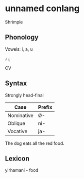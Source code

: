 # unnamed conlang

Shrimple

## Phonology

Vowels: i, a, u

ɹ ɻ

CV

## Syntax

Strongly head-final

| Case       | Prefix |
|------------|--------|
| Nominative | Ø-     |
| Oblique    | ni-    |
| Vocative   | ja-    |

The dog eats all the red food.

## Lexicon

yirhamani - food

